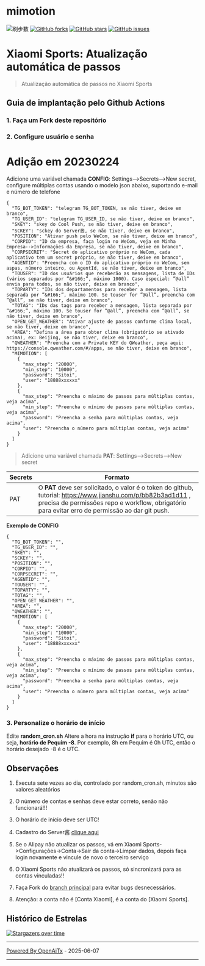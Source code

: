 # mimotion
![刷步数](https://github.com/xunichanghuan/mimotion-run/actions/workflows/run.yml/badge.svg)
[![GitHub forks](https://img.shields.io/github/forks/xunichanghuan/mimotion-run?style=flat-square)](https://github.com/xunichanghuan/mimotion-run/network)
[![GitHub stars](https://img.shields.io/github/stars/xunichanghuan/mimotion-run?style=flat-square)](https://github.com/xunichanghuan/mimotion-run/stargazers)
[![GitHub issues](https://img.shields.io/github/issues/xunichanghuan/mimotion-run?style=flat-square)](https://github.com/xunichanghuan/mimotion-run/issues)

# Xiaomi Sports: Atualização automática de passos

> Atualização automática de passos no Xiaomi Sports

## Guia de implantação pelo Github Actions

### 1. Faça um Fork deste repositório

### 2. Configure usuário e senha
# Adição em 20230224
Adicione uma variável chamada **CONFIG**: Settings-->Secrets-->New secret, configure múltiplas contas usando o modelo json abaixo, suportando e-mail e número de telefone
```
{
  "TG_BOT_TOKEN": "telegram TG_BOT_TOKEN, se não tiver, deixe em branco",
  "TG_USER_ID": "telegram TG_USER_ID, se não tiver, deixe em branco",
  "SKEY": "skey do Cool Push, se não tiver, deixe em branco",
  "SCKEY": "sckey do Server酱, se não tiver, deixe em branco",
  "POSITION": "Ativar push pelo WeCom, se não tiver, deixe em branco",
  "CORPID": "ID da empresa, faça login no WeCom, veja em Minha Empresa-->Informações da Empresa, se não tiver, deixe em branco",
  "CORPSECRET": "Secret do aplicativo próprio no WeCom, cada aplicativo tem um secret próprio, se não tiver, deixe em branco",
  "AGENTID": "Preencha com o ID do aplicativo próprio no WeCom, sem aspas, número inteiro, ou AgentId, se não tiver, deixe em branco",
  "TOUSER": "ID dos usuários que receberão as mensagens, lista de IDs (vários separados por ”&#166;”, máximo 1000). Caso especial: ”@all” envia para todos, se não tiver, deixe em branco",
  "TOPARTY": "IDs dos departamentos para receber a mensagem, lista separada por ”&#166;”, máximo 100. Se touser for ”@all”, preencha com ”@all”, se não tiver, deixe em branco",
  "TOTAG": "IDs das tags para receber a mensagem, lista separada por ”&#166;”, máximo 100. Se touser for ”@all”, preencha com ”@all”, se não tiver, deixe em branco",
  "OPEN_GET_WEATHER": "Ativar ajuste de passos conforme clima local, se não tiver, deixe em branco",
  "AREA": "Defina a área para obter clima (obrigatório se ativado acima), ex: Beijing, se não tiver, deixe em branco",
  "QWEATHER": "Preencha com a Private KEY do QWeather, peça aqui: https://console.qweather.com/#/apps, se não tiver, deixe em branco",
  "MIMOTION": [
    {
      "max_step": "20000",
      "min_step": "10000",
      "password": "Sitoi",
      "user": "18888xxxxxx"
    },
    {
      "max_step": "Preencha o máximo de passos para múltiplas contas, veja acima",
      "min_step": "Preencha o mínimo de passos para múltiplas contas, veja acima",
      "password": "Preencha a senha para múltiplas contas, veja acima",
      "user": "Preencha o número para múltiplas contas, veja acima"
    }
  ]
}
```
> Adicione uma variável chamada **PAT**: Settings-->Secrets-->New secret

| Secrets |  Formato  |
| -------- | ----- |
| PAT |   O **PAT** deve ser solicitado, o valor é o token do github, tutorial: https://www.jianshu.com/p/bb82b3ad1d11 , precisa de permissões repo e workflow, obrigatório para evitar erro de permissão ao dar git push. |

**Exemplo de CONFIG**
```
{
  "TG_BOT_TOKEN": "",
  "TG_USER_ID": "",
  "SKEY": "",
  "SCKEY": "",
  "POSITION": "",
  "CORPID": "",
  "CORPSECRET": "",
  "AGENTID": "",
  "TOUSER": "",
  "TOPARTY": "",
  "TOTAG": "",
  "OPEN_GET_WEATHER": "",
  "AREA": "",
  "QWEATHER": "",
  "MIMOTION": [
    {
      "max_step": "20000",
      "min_step": "10000",
      "password": "Sitoi",
      "user": "18888xxxxxx"
    },
    {
      "max_step": "Preencha o máximo de passos para múltiplas contas, veja acima",
      "min_step": "Preencha o mínimo de passos para múltiplas contas, veja acima",
      "password": "Preencha a senha para múltiplas contas, veja acima",
      "user": "Preencha o número para múltiplas contas, veja acima"
    }
  ]
}
```

### 3. Personalize o horário de início

Edite **random_cron.sh**
Altere a hora na instrução **if** para o horário UTC, ou seja, **horário de Pequim -8**. Por exemplo, 8h em Pequim é 0h UTC, então o horário desejado -8 é o UTC.



## Observações

1. Executa sete vezes ao dia, controlado por random_cron.sh, minutos são valores aleatórios

2. O número de contas e senhas deve estar correto, senão não funcionará!!!

3. O horário de início deve ser UTC!

4. Cadastro do Server酱 [clique aqui](https://sct.ftqq.com/)

5. Se o Alipay não atualizar os passos, vá em Xiaomi Sports->Configurações->Conta->Sair da conta->Limpar dados, depois faça login novamente e vincule de novo o terceiro serviço

6. O Xiaomi Sports não atualizará os passos, só sincronizará para as contas vinculadas!!

7. Faça Fork do [branch principal](https://github.com/xunichanghuan/mimotion-run/) para evitar bugs desnecessários.

8. Atenção: a conta não é [Conta Xiaomi], é a conta do [Xiaomi Sports].

## Histórico de Estrelas

[![Stargazers over time](https://starchart.cc/xunichanghuan/mimotion-run.svg)](https://starchart.cc/xunichanghuan/mimotion-run)

---

[Powered By OpenAiTx](https://github.com/OpenAiTx/OpenAiTx) - 2025-06-07

---